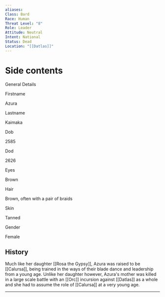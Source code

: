 ```yaml
---
aliases: 
Class: Bard
Race: Human
Threat Level: "8"
Role: Leader
Attitude: Neutral
Intent: National
Status: Dead
Location: "[[Datlas]]"
---
```


# Side contents
General Details

Firstname

Azura

Lastname

Kaimaka

Dob

2585

Dod

2626

Eyes

Brown

Hair

Brown, often with a pair of braids

Skin

Tanned

Gender

Female

## History

Much like her daughter [[Rosa the Gypsy]], Azura was raised to be [[Calursa]], being trained in the ways of their blade dance and leadership from a young age. Unlike her daughter however, Azura's mother was killed in a large scale battle with an [[Orc]] incursion against [[Datlas]] as a whole and she had to assume the role of [[Calursa]] at a very young age.

* * *